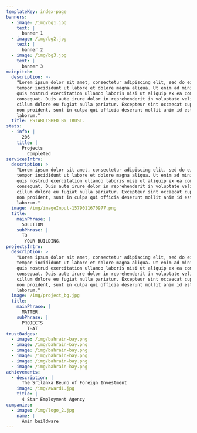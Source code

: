 ```yaml
---
templateKey: index-page
banners:
  - image: /img/bg1.jpg
    text: |
      banner 1
  - image: /img/bg2.jpg
    text: |
      banner 2
  - image: /img/bg3.jpg
    text: |
      banner 3
mainpitch:
  description: >-
    "Lorem ipsum dolor sit amet, consectetur adipiscing elit, sed do eiusmod
    tempor incididunt ut labore et dolore magna aliqua. Ut enim ad minim veniam,
    quis nostrud exercitation ullamco laboris nisi ut aliquip ex ea commodo
    consequat. Duis aute irure dolor in reprehenderit in voluptate velit esse
    cillum dolore eu fugiat nulla pariatur. Excepteur sint occaecat cupidatat
    non proident, sunt in culpa qui officia deserunt mollit anim id est
    laborum."
  title: ESTABLISHED BY TRUST.
stats:
  - info: |
      206
    title: |
      Projects
        Completed
servicesIntro:
  description: >
    "Lorem ipsum dolor sit amet, consectetur adipiscing elit, sed do eiusmod
    tempor incididunt ut labore et dolore magna aliqua. Ut enim ad minim veniam,
    quis nostrud exercitation ullamco laboris nisi ut aliquip ex ea commodo
    consequat. Duis aute irure dolor in reprehenderit in voluptate velit esse
    cillum dolore eu fugiat nulla pariatur. Excepteur sint occaecat cupidatat
    non proident, sunt in culpa qui officia deserunt mollit anim id est
    laborum."
  image: /img/imageInput-1579011670977.png
  title:
    mainPhrase: |
      SOLUTION
    subPhrase: |
      TO
       YOUR BUILDING.
projectsIntro:
  description: >
    "Lorem ipsum dolor sit amet, consectetur adipiscing elit, sed do eiusmod
    tempor incididunt ut labore et dolore magna aliqua. Ut enim ad minim veniam,
    quis nostrud exercitation ullamco laboris nisi ut aliquip ex ea commodo
    consequat. Duis aute irure dolor in reprehenderit in voluptate velit esse
    cillum dolore eu fugiat nulla pariatur. Excepteur sint occaecat cupidatat
    non proident, sunt in culpa qui officia deserunt mollit anim id est
    laborum."
  image: /img/project_bg.jpg
  title:
    mainPhrase: |
      MATTER.
    subPhrase: |
      PROJECTS
        THAT
trustBadges:
  - image: /img/bahrain-bay.png
  - image: /img/bahrain-bay.png
  - image: /img/bahrain-bay.png
  - image: /img/bahrain-bay.png
  - image: /img/bahrain-bay.png
  - image: /img/bahrain-bay.png
achievements:
  - description: |
      The Srilanka Beuro of Foreign Investment
    image: /img/award1.jpg
    title: |
      4 Star Employment Agency
companies:
  - image: /img/logo_2.jpg
    name: |
      Amin buildware
---
```


